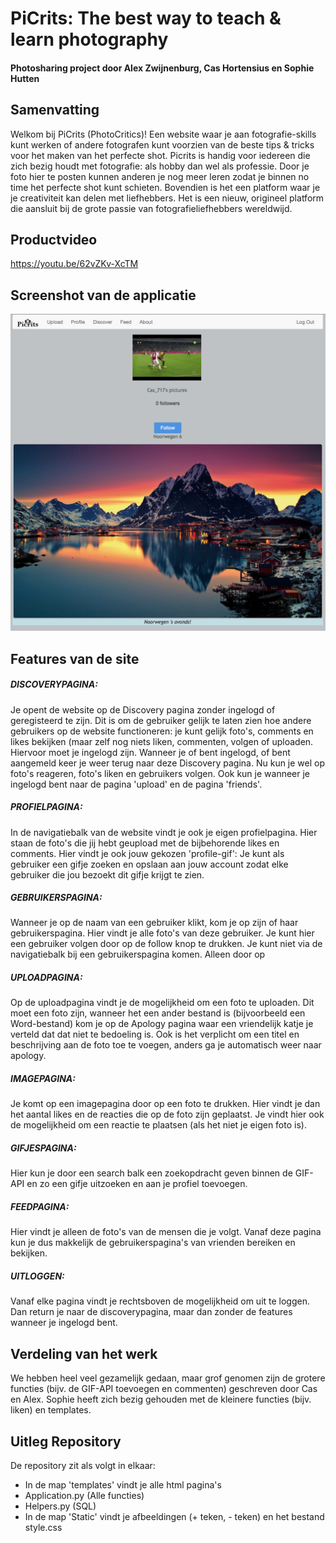 # PiCrits: The best way to teach & learn photography
#### Photosharing project door Alex Zwijnenburg, Cas Hortensius en Sophie Hutten

## Samenvatting
Welkom bij PiCrits (PhotoCritics)! Een website waar je aan fotografie-skills kunt werken of andere fotografen kunt voorzien van de beste tips & tricks voor het maken van het perfecte shot. Picrits is handig voor iedereen die zich bezig houdt met fotografie: als hobby dan wel als professie. Door je foto hier te posten kunnen anderen je nog meer leren zodat je binnen no time het perfecte shot kunt schieten. Bovendien is het een platform waar je je creativiteit kan delen met liefhebbers. Het is een nieuw, origineel platform die aansluit bij de grote passie van fotografieliefhebbers wereldwijd. 

## Productvideo
https://youtu.be/62vZKv-XcTM

## Screenshot van de applicatie
![image](docs/screenshotwebsite.jpg)

## Features van de site
##### DISCOVERYPAGINA:
Je opent de website op de Discovery pagina zonder ingelogd of geregisteerd te zijn. Dit is om de gebruiker gelijk te laten zien hoe andere gebruikers op de website functioneren: je kunt gelijk foto's, comments en likes bekijken (maar zelf nog niets liken, commenten, volgen of uploaden. Hiervoor moet je ingelogd zijn. Wanneer je of bent ingelogd, of bent aangemeld keer je weer terug naar deze Discovery pagina. Nu kun je wel op foto's reageren, foto's liken en gebruikers volgen. Ook kun je wanneer je ingelogd bent naar de pagina 'upload' en de pagina 'friends'.
##### PROFIELPAGINA:
In de navigatiebalk van de website vindt je ook je eigen profielpagina. Hier staan de foto's die jij hebt geupload met de bijbehorende likes en comments. Hier vindt je ook jouw gekozen 'profile-gif': Je kunt als gebruiker een gifje zoeken en opslaan aan jouw account zodat elke gebruiker die jou bezoekt dit gifje krijgt te zien. 
##### GEBRUIKERSPAGINA:
Wanneer je op de naam van een gebruiker klikt, kom je op zijn of haar gebruikerspagina. Hier vindt je alle foto's van deze gebruiker. Je kunt hier een gebruiker volgen door op de follow knop te drukken. Je kunt niet via de navigatiebalk bij een gebruikerspagina komen. Alleen door op 
##### UPLOADPAGINA: 
Op de uploadpagina vindt je de mogelijkheid om een foto te uploaden. Dit moet een foto zijn, wanneer het een ander bestand is (bijvoorbeeld een Word-bestand) kom je op de Apology pagina waar een vriendelijk katje je verteld dat dat niet te bedoeling is. Ook is het verplicht om een titel en beschrijving aan de foto toe te voegen, anders ga je automatisch weer naar apology. 
##### IMAGEPAGINA:
Je komt op een imagepagina door op een foto te drukken. Hier vindt je dan het aantal likes en de reacties die op de foto zijn geplaatst. Je vindt hier ook de mogelijkheid om een reactie te plaatsen (als het niet je eigen foto is). 
##### GIFJESPAGINA:
Hier kun je door een search balk een zoekopdracht geven binnen de GIF-API en zo een gifje uitzoeken en aan je profiel toevoegen. 
##### FEEDPAGINA:
Hier vindt je alleen de foto's van de mensen die je volgt. Vanaf deze pagina kun je dus makkelijk de gebruikerspagina's van vrienden bereiken en bekijken. 
##### UITLOGGEN:
Vanaf elke pagina vindt je rechtsboven de mogelijkheid om uit te loggen. Dan return je naar de discoverypagina, maar dan zonder de features wanneer je ingelogd bent. 

## Verdeling van het werk 
We hebben heel veel gezamelijk gedaan, maar grof genomen zijn de grotere functies (bijv. de GIF-API toevoegen en commenten) geschreven door Cas en Alex. Sophie heeft zich bezig gehouden met de kleinere functies (bijv. liken) en templates. 

## Uitleg Repository
De repository zit als volgt in elkaar:
- In de map 'templates' vindt je alle html pagina's
- Application.py (Alle functies)
- Helpers.py (SQL)
- In de map 'Static' vindt je afbeeldingen (+ teken, - teken) en het bestand style.css 

 
